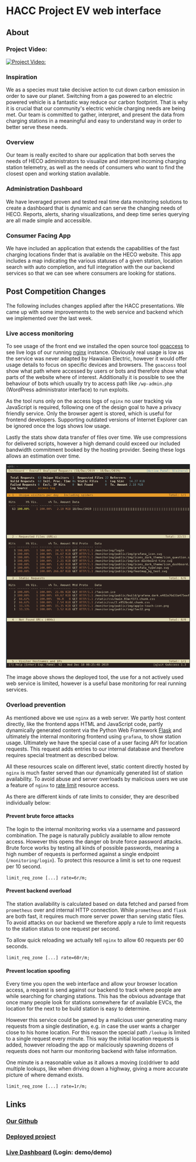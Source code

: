 # HACC Project EV web interface

## About

### Project Video:

[![Project Video:](https://img.youtube.com/vi/YdtEFqkVBOk/0.jpg)](https://www.youtube.com/watch?v=YdtEFqkVBOk&feature=emb_title)

### Inspiration

We as a species must take decisive action to cut down carbon emission in order
to save our planet. Switching from a gas powered to an electric powered vehicle
is a fantastic way reduce our carbon footprint. That is why it is crucial that
our community's electric vehicle charging needs are being met. Our team is
committed to gather, interpret, and present the data from charging stations in
a meaningful and easy to understand way in order to better serve these needs.

### Overview

Our team is really excited to share our application that both serves the needs
of HECO administrators to visualize and interpret incoming charging station
telemetry, as well as the needs of consumers who want to find the closest open
and working station available.

### Administration Dashboard

We have leveraged proven and tested real time data monitoring solutions to
create a dashboard that is dynamic and can serve the changing needs of HECO.
Reports, alerts, sharing visualizations, and deep time series querying are all
made simple and accessible.

### Consumer Facing App

We have included an application that extends the capabilities of the fast
charging locations finder that is available on the HECO website. This app
includes a map indicating the various statuses of a given station, location
search with auto completion, and full integration with the our backend services
so that we can see where consumers are looking for stations.

## Post Competition Changes

The following includes changes applied after the HACC presentations. We came up
with some improvements to the web service and backend which we implemented over
the last week.

### Live access monitoring

To see usage of the front end we installed the open source tool
[goaccess](https://goaccess.io/) to see live logs of our running
[nginx](https://nginx.org) instance. Obviously real usage is low as the service
was never adapted by Hawaiian Electric, however it would offer usage details to
focus on specific devices and browsers. The `goaccess` tool show what path
where accessed by users or bots and therefore show what parts of the website
where of interest. Additionally it is possible to see the behaviour of bots
which usually try to access path like `/wp-admin.php` (WordPress administrator
interface) to run exploits.

As the tool runs only on the access logs of `nginx` no user tracking via
JavaScript is required, following one of the design goal to have a privacy
friendly service. Only the browser agent is stored, which is useful for
frontend developers. Supporting outdated versions of Internet Explorer can be
ignored once the logs shows low usage.

Lastly the stats show data transfer of files over time. We use compressions for
delivered scripts, however a high demand could exceed our included bandwidth
commitment booked by the hosting provider. Seeing these logs allows an
estimation over time.

![goaccess](img/goaccess.png)

The image above shows the deployed tool, the use for a not actively used web
service is limited, however is a useful base monitoring for real running
services.

### Overload prevention

As mentioned above we use `nginx` as a web server. We partly host content
directly, like the frontend apps HTML and JavaScript code, partly dynamically
generated content via the Python Web Framework
[Flask](https://www.palletsprojects.com/p/flask/) and ultimately the internal
monitoring frontend using `grafana`, to show station usage. Ultimately we have
the special case of a user facing API for location requests. This request
adds entries to our internal database and therefore requires special treatment
as described below.

All these resources scale on different level, static content directly hosted by
`nginx` is much faster served than our dynamically generated list of station
availability. To avoid abuse and server overloads by malicious users we use a
feature of `nginx` to [rate
limit](https://docs.nginx.com/nginx/admin-guide/security-controls/controlling-access-proxied-http/)
resource access.

As there are different kinds of rate limits to consider, they are described
individually below:

#### Prevent brute force attacks

The login to the internal monitoring works via a username and password
combination. The page is naturally publicly available to allow remote access.
However this opens the danger ob brute force password attacks. Brute force
works by testing all kinds of possible passwords, meaning a high number of
requests is performed against a single endpoint (`/monitoring/login`).
To protect this resource a limit is set to one request per 10 second.

```
limit_req_zone [...] rate=6r/m;
```

#### Prevent backend overload

The station availability is calculated based on data fetched and parsed from
`prometheus` over and internal HTTP connection. While `prometheus` and `flask`
are both fast, it requires much more server power than serving static files. To
avoid attacks on our backend we therefore apply a rule to limit requests to the
station status to one request per second.

To allow quick reloading we actually tell `nginx` to allow 60 requests per 60 seconds.

```
limit_req_zone [...] rate=60r/m;
```

#### Prevent location spoofing

Every time you open the web interface and allow your browser location access, a
request is send against our backend to track where people are while searching
for charging stations. This has the obvious advantage that once many people
look for stations somewhere far of available EVCs, the location for the next to
be build station is easy to determine.

However this service could be gamed by a malicious user generating many
requests from a single destination, e.g. in case the user wants a charger close
to his home location. For this reason the special path `/lookup` is limited to
a single request every minute. This way the initial location requests is added,
however reloading the app or maliciously spawning dozens of requests does not
harm our monitoring backend with false information.

One minute is a reasonable value as it allows a moving (co)driver to add
multiple lookups, like when driving down a highway, giving a more accurate
picture of where demand exists.

```
limit_req_zone [...] rate=1r/m;
```


## Links

### [Our Github](https://github.com/HACC2019/hacc-overflow/)

### [Deployed project](https://hacc.aparcar.org)

### [Live Dashboard](https://hacc.aparcar.org/monitoring/d/1iX4RMAWk/overview?orgId=1&refresh=1m&from=1573568903794&to=1573590503794) (Login: demo/demo)
